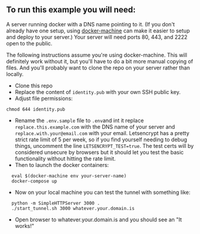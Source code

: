 
## To run this example you will need:

A server running docker with a DNS name pointing to it. (If you don't already have one setup, using [docker-machine]( https://docs.docker.com/machine/get-started-cloud/#examples) can make it easier to setup and deploy to your server.) Your server will need ports 80, 443, and 2222 open to the public.

The following instructions  assume you're using docker-machine. This will definitely work without it, but you'll have to do a bit more manual copying of files. And you'll probably want to clone the repo on your server rather than locally. 

- Clone this repo
- Replace the content of `identity.pub` with your own SSH public key.
- Adjust file permissions:
```
chmod 644 identity.pub
```
- Rename the `.env.sample` file to `.env`and int it replace `replace.this.example.com` with the DNS name of your server and `replace.with.your@email.com` with your email. Letsencrypt has a pretty strict rate limit of 5 per week, so if you find yourself needing to debug things, uncomment the line `LETSENCRYPT_TEST=true`. The test certs will by considered unsecure by browsers but it should let you test the basic functionality without hitting the rate limit.
- Then to launch the docker containers:
```
  eval $(docker-machine env your-server-name)
  docker-compose up
```
- Now on your local machine you can test the tunnel with something like:
```
  python -m SimpleHTTPServer 3000 .
  ./start_tunnel.sh 3000 whatever.your.domain.is
```
- Open browser to whatever.your.domain.is and you should see an "It works!"